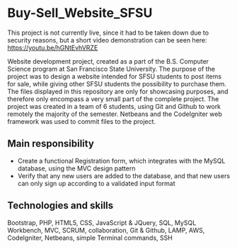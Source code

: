 # Buy-Sell_Website_SFSU
This project is not currently live, since it had to be taken down due to security reasons, but a short video demonstration can be seen here: https://youtu.be/hGNtEvhVRZE

Website development project, created as a part of the B.S. Computer Science program at San Francisco State University. The purpose of the project was to design a website intended for SFSU students to post items for sale, while giving other SFSU students the possibility to purchase them. The files displayed in this repository are only for showcasing purposes, and therefore only encompass a very small part of the complete project. 
The project was created in a team of 6 students, using Git and Github to work remotely the majority of the semester. Netbeans and  the CodeIgniter web framework was used to commit files to the project. 



## Main responsibility ##

- Create a functional Registration form, which integrates with the MySQL database, using the MVC design pattern
- Verify that any new users are added to the database, and that new users can only sign up according to a validated input format



## Technologies and skills ##  
Bootstrap, PHP, HTML5, CSS, JavaScript & JQuery, SQL, MySQL Workbench, MVC, SCRUM, collaboration, Git & Github, LAMP, AWS, CodeIgniter, Netbeans, simple Terminal commands, SSH
